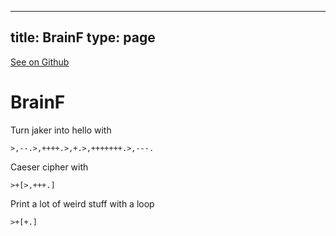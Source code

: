 
---
title: BrainF
type: page
---

[See on Github](https://github.com/jakeroggenbuck/BrainF/)

# BrainF

Turn jaker into hello with
```
>,--.>,++++.>,+.>,+++++++.>,---.
```

Caeser cipher with
```
>+[>,+++.]
```

Print a lot of weird stuff with a loop
```
>+[+.]
```
